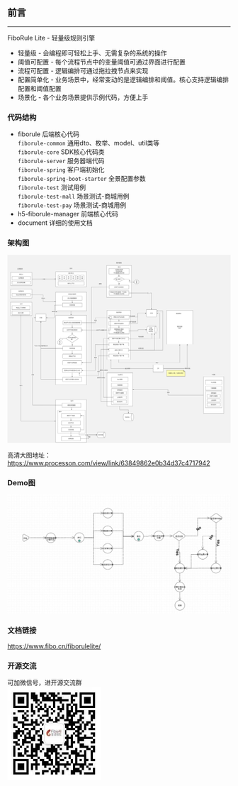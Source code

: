 ## 前言
- - -
FiboRule Lite - 轻量级规则引擎<br>
* 轻量级 - 会编程即可轻松上手、无需复杂的系统的操作
* 阈值可配置 - 每个流程节点中的变量阈值可通过界面进行配置
* 流程可配置 - 逻辑编排可通过拖拉拽节点来实现
* 配置简单化 - 业务场景中，经常变动的是逻辑编排和阈值。核心支持逻辑编排配置和阈值配置
* 场景化 - 各个业务场景提供示例代码，方便上手

### 代码结构
* fiborule 后端核心代码  
  `fiborule-common` 通用dto、枚举、model、util类等  
  `fiborule-core` SDK核心代码类  
  `fiborule-server` 服务器端代码  
  `fiborule-spring` 客户端初始化  
  `fiborule-spring-boot-starter` 全景配置参数  
  `fiborule-test` 测试用例  
  `fiborule-test-mall` 场景测试-商城用例  
  `fiborule-test-pay` 场景测试-商城用例
* h5-fiborule-manager 前端核心代码
* document 详细的使用文档

### 架构图
![架构图](images/arch.jpg)

高清大图地址：
https://www.processon.com/view/link/63849862e0b34d37c4717942

### Demo图
![Demo图](images/demo.jpg)

### 文档链接
https://www.fibo.cn/fiborulelite/

### 开源交流
可加微信号，进开源交流群  
![二维码](images/code_weixin.jpg)